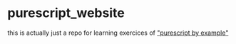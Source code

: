 # purescript_website

this is actually just a repo for learning exercices of ["purescript by example"](https://leanpub.com/purescript/read)
